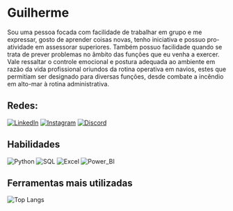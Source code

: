 # Guilherme
Sou uma pessoa focada com facilidade de trabalhar em grupo e me expressar, gosto de aprender coisas novas, tenho iniciativa e possuo pro-atividade em assessorar superiores. Também possuo facilidade quando se trata de prever problemas no âmbito das funções que eu venha a exercer. Vale ressaltar o controle emocional e postura adequada ao ambiente em razão da vida profissional oriundos da rotina operativa em navios, estes que permitiam ser designado para diversas funções, desde combate a incêndio em alto-mar à rotina administrativa.
## Redes:
[![LinkedIn](https://img.shields.io/badge/LinkedIn-000?style=for-the-badge&logo=linkedin&logoColor=0E76A8)](https://www.linkedin.com/in/guilherme-bibiano/)
[![Instagram](https://img.shields.io/badge/Instagram-000?style=for-the-badge&logo=instagram)](https://www.instagram.com/bibiano.ds/)
[![Discord](https://img.shields.io/badge/Discord-000?style=for-the-badge&logo=discord)](https://discord.com/users/226839699275120642)
## Habilidades
![Python](https://img.shields.io/badge/Python-000?style=for-the-badge&logo=python)
![SQL](https://img.shields.io/badge/sql-000?style=for-the-badge&logo=mysql&logoColor=00FFFF)
![Excel](https://img.shields.io/badge/Excel-000?style=for-the-badge&logo=microsoftexcel&logoColor=3CB371)
![Power_BI](https://img.shields.io/badge/Power_Bi-000?style=for-the-badge&logo=powerbi)
## Ferramentas mais utilizadas
![Top Langs](https://github-readme-stats-git-masterrstaa-rickstaa.vercel.app/api/top-langs/?username=Menotso&bg_color=000&border_color=30A3DC&title_color=R94D5F&text_color=fff)
